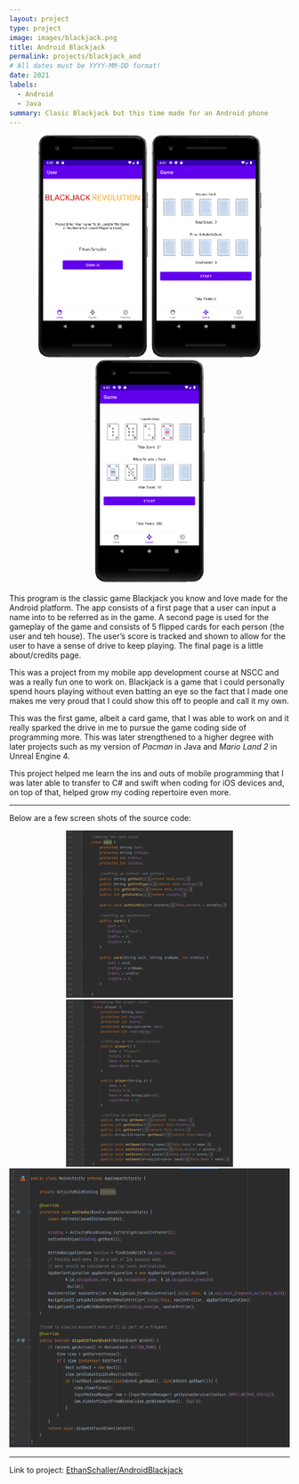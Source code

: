 ```yaml
---
layout: project
type: project
image: images/blackjack.png
title: Android Blackjack
permalink: projects/blackjack_and
# All dates must be YYYY-MM-DD format!
date: 2021
labels:
  - Android
  - Java
summary: Clasic Blackjack but this time made for an Android phone
---
```


<div class="ui small rounded images" style="text-align:center">
  <img class="ui image" style="width:200px;height:400px;" src="../images/blackjack_home.png">
  <img class="ui image" style="width:200px;height:400px;" src="../images/blackjack_game1.png">
  <img class="ui image" style="width:200px;height:400px;" src="../images/blackjack_game2.png">
</div>

<br/>
 This program is the classic game Blackjack you know and love made for the Android platform. The app consists of a first page that a user can input a name into to be referred as in the game. A second page is used for the gameplay of the game and consists of 5 flipped cards for each person (the user and teh house). The user’s score is tracked and shown to allow for the user to have a sense of drive to keep playing. The final page is a little about/credits page. 

 This was a project from my mobile app development course at NSCC and was a really fun one to work on. Blackjack is a game that i could personally spend hours playing without even batting an eye so the fact that I made one makes me very proud that I could show this off to people and call it my own.

 This was the first game, albeit a card game, that I was able to work on and it really sparked the drive in me to pursue the game coding side of programming more. This was later strengthened to a higher degree with later projects such as my version of <em>Pacman</em> in Java and <em>Mario Land 2</em> in Unreal Engine 4.

 This project helped me learn the ins and outs of mobile programming that I was later able to transfer to C# and swift when coding for iOS devices and, on top of that, helped grow my coding repertoire even more. 
<hr>

Below are a few screen shots of the source code:

<div class="ui small rounded images" style="text-align:center">
  <img class="ui image" style="width:300px;height:300px;" src="../images/blackjack_code1.png">
  <img class="ui image" style="width:300px;height:300px;" src="../images/blackjack_code2.png">
  <img class="ui image" style="width:550px;height:500px;" src="../images/blackjack_code3.png">
</div>

<hr>

Link to project: <a href="https://github.com/EthanSchaller/AndroidBlackjack"><i class="large github icon"></i>EthanSchaller/AndroidBlackjack</a>

<br/>